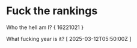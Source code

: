# Fuck the rankings

Who the hell am I?
{ 16221021 }

What fucking year is it?
[ 2025-03-12T05:50:00Z ]

